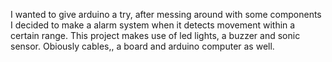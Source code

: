 I wanted to give arduino a try, after messing around with some components I decided to make a alarm system when it detects movement within a certain range. This project makes use
of led lights, a buzzer and sonic sensor. Obiously cables,, a board and arduino computer as well.
